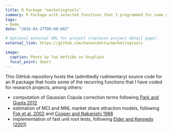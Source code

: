 ```yaml
---
title: R Package "marketingtools"
summary: R Package with selected functions that I programmed for some of my research projects.
tags:
- Demo
date: "2016-04-27T00:00:00Z"

# Optional external URL for project (replaces project detail page).
external_link: https://github.com/hannesdatta/marketingtools

image:
  caption: Photo by Toa Heftiba on Unsplash
  focal_point: Smart
---
```


This GitHub repository hosts the (admittedly rudimentary) source code for an R package that hosts some of the recurring functions that I have coded for research projects, among others:

- computation of Gaussian Copula correction terms following [Park and Gupta 2012](http://dx.doi.org/10.1287/mksc.1120.0718)
- estimation of MCI and MNL market share attraction models, following [Fok et al. 2002](http://www.emeraldinsight.com/doi/abs/10.1016/S0731-9053%2802%2916010-5) and [Cooper and Nakanishi 1988](http://www.anderson.ucla.edu/faculty/lee.cooper/MCI_Book/BOOKI2010.pdf)
- implementation of fast unit root tests, following [Elder and Kennedy (2001)](http://debis.deu.edu.tr/userweb//onder.hanedar/dosyalar/elder.pdf)
